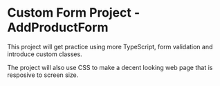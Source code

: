 # Custom Form Project - AddProductForm

This project will get practice using more TypeScript, form validation
and introduce custom classes. 

The project will also use CSS to make a decent looking web page
that is resposive to screen size.